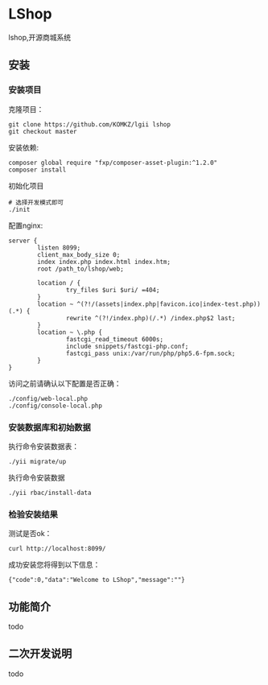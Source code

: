 # LShop
lshop,开源商城系统
## 安装

### 安装项目

克隆项目：

```
git clone https://github.com/KOMKZ/lgii lshop
git checkout master
```

安装依赖:

```
composer global require "fxp/composer-asset-plugin:^1.2.0"
composer install
```

初始化项目

```
# 选择开发模式即可
./init
```

配置nginx:

```
server {
        listen 8099;
        client_max_body_size 0;
        index index.php index.html index.htm;
        root /path_to/lshop/web;

        location / {
                try_files $uri $uri/ =404;
        }
        location ~ ^(?!/(assets|index.php|favicon.ico|index-test.php))(.*) {
                rewrite ^(?!/index.php)(/.*) /index.php$2 last;
        }
        location ~ \.php {
                fastcgi_read_timeout 6000s;
                include snippets/fastcgi-php.conf;
                fastcgi_pass unix:/var/run/php/php5.6-fpm.sock;
        }
}
```

访问之前请确认以下配置是否正确：

```
./config/web-local.php
./config/console-local.php
```

### 安装数据库和初始数据

执行命令安装数据表：

```
./yii migrate/up
```


执行命令安装数据

```
./yii rbac/install-data
```

### 检验安装结果

测试是否ok：

```
curl http://localhost:8099/
```

成功安装您将得到以下信息：

```
{"code":0,"data":"Welcome to LShop","message":""}
```

## 功能简介
todo
## 二次开发说明
todo
